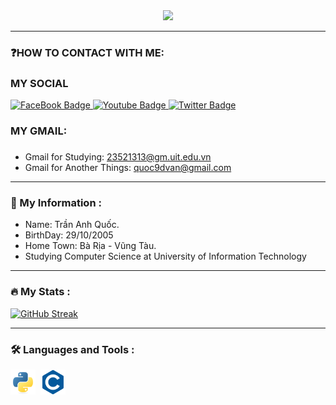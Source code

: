 <div id="header" align="center">
  <img src="https://media.giphy.com/media/KyIaRm6jYlAGyJ86zH/giphy-downsized.gif" width="500"/>
</div>

---

### ❓HOW TO CONTACT WITH ME:

<h3>   MY SOCIAL</h3>
<div id="badges" align="left">
  <a href="https://www.facebook.com/profile.php?id=100030206527942">
    <img src="https://img.shields.io/badge/FaceBook-blue?style=for-the-badge&logo=Facebook&logoColor=white" alt="FaceBook Badge"/>
  <a href="https://www.youtube.com/channel/UCkL-qp-HShh4lLkcrm-Ur6g">
    <img src="https://img.shields.io/badge/YouTube-red?style=for-the-badge&logo=youtube&logoColor=white" alt="Youtube Badge"/>
  </a>
  <a href="your-twitter-URL">
    <img src="https://img.shields.io/badge/Twitter-blue?style=for-the-badge&logo=twitter&logoColor=white" alt="Twitter Badge"/>
  </a>
</div>
<h3>   MY GMAIL:</h3>
    
###
- Gmail for Studying: 23521313@gm.uit.edu.vn
- Gmail for Another Things: quoc9dvan@gmail.com

---
### :rocket: My Information :
  - Name: Trần Anh Quốc.
  - BirthDay: 29/10/2005
  - Home Town: Bà Rịa - Vũng Tàu.
  - Studying Computer Science at University of Information Technology 
---

### :fire: My Stats :
[![GitHub Streak](https://github-readme-streak-stats.herokuapp.com?user=TranAnhQuoc23521313&theme=dark)](https://git.io/streak-stats)

---

### :hammer_and_wrench: Languages and Tools :
<div>
  <img src="https://github.com/devicons/devicon/blob/master/icons/python/python-original.svg" title="Python" alt="Python" width="40" height="40"/>&nbsp;
  <img src="https://github.com/devicons/devicon/blob/master/icons/c/c-plain.svg" title="C" alt="C" width="40" height="40"/>&nbsp;
</div>
